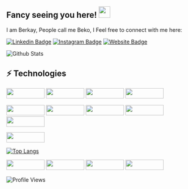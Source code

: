  ## Fancy seeing you here! <img src="https://raw.githubusercontent.com/dev-berkayy/dev-berkayy/master/wave.gif" width="30"> 
I am Berkay, People call me Beko, I Feel free to connect with me here:    
      
[![Linkedin Badge](https://img.shields.io/badge/-berkayyıldırım-blue?style=flat-square&logo=Linkedin&logoColor=white&link=https://www.linkedin.com/in/berkay-yıldırım-75b9a2239/)](https://www.linkedin.com/in/berkay-yıldırım-75b9a2239/)
[![Instagram Badge](https://img.shields.io/badge/-berkay4yldrm-purple?style=flat-square&logo=instagram&logoColor=white&link=https://instagram.com/berkay4yldrm/)](https://instagram.com/berkay4yldrm)
[![Website Badge](https://img.shields.io/badge/-berkayyıldırım-black?style=flat-square&logo=vite&logoColor=white&link=https://berkayy.dev)](https://berkayy.dev)
   
![Github Stats](https://github-readme-stats.vercel.app/api?username=dev-berkayy&count_private=true&show_icons=true&include_all_commits=true)
## ⚡ Technologies 
<img src="https://img.shields.io/badge/-JavaScript-black?style=flat-square&logo=javascript" height="27" width="100"> <img src="https://img.shields.io/badge/-React-black?style=flat-square&logo=react" height="27" width="100">
<img src="https://img.shields.io/badge/-TypeScript-black?style=flat-square&logo=typescript&logoColor=white" height="27" width="100">
<img src="https://img.shields.io/badge/-Redux-black?style=flat-square&logo=redux&logoColor=white" height="27" width="100"> 

 
<img src="https://img.shields.io/badge/-Sass-CC6699?style=flat-square&logo=sass&logoColor=white" height="27" width="100"> <img src="https://img.shields.io/badge/-TailwindCSS-38B2AC?style=flat-square&logo=tailwind-css&logoColor=white" height="27" width="100"> <img src="https://img.shields.io/badge/-CSS3-1572B6?style=flat-square&logo=css3" height="27" width="100"> <img src="https://img.shields.io/badge/-Material--UI-0081CB?style=flat-square&logo=material-ui" height="27" width="100"> <img src="https://img.shields.io/badge/-Bootstrap-563D7C?style=flat-square&logo=bootstrap" height="27" width="100">
 
<img src="https://img.shields.io/badge/-HTML5-E34F26?style=flat-square&logo=html5&logoColor=white" height="27" width="100">
                                                                
[![Top Langs](https://github-readme-stats.vercel.app/api/top-langs/?username=dev-berkayy&layout=compact)](https://github.com/anuraghazra/github-readme-stats)

<img src="https://img.shields.io/badge/-Git-black?style=flat-square&logo=git" height="27" width="100"> <img src="https://img.shields.io/badge/-GitHub-181717?style=flat-square&logo=github" height="27" width="100"> <img src="https://img.shields.io/badge/-GitLab-FCA121?style=flat-square&logo=gitlab" height="27" width="100">
<img src="https://img.shields.io/badge/-Visual%20Studio-5C2D91?style=flat-square&logo=visual-studio&logoColor=white" height="27" width="100">

![Profile Views](https://komarev.com/ghpvc/?username=dev-berkayy&color=brightgreen)
 


 

